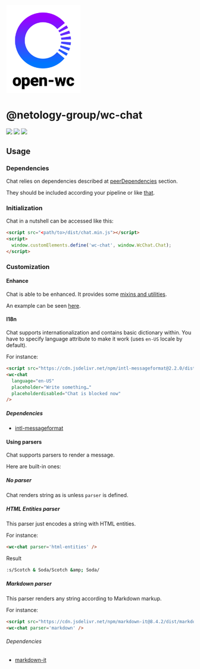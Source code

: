 <img src="https://raw.githubusercontent.com/open-wc/open-wc/master/assets/images/logo.png" alt="open-wc" width="200px" />

# @netology-group/wc-chat

[![](https://data.jsdelivr.com/v1/package/npm/@netology-group/wc-chat/badge?style=rounded)](https://www.jsdelivr.com/package/npm/@netology-group/wc-chat)
![](https://img.shields.io/npm/dt/@netology-group/wc-chat.svg)
![](https://img.shields.io/npm/dm/@netology-group/wc-chat.svg)


## Usage

### Dependencies

Chat relies on dependencies described at [peerDependencies](./package.json#L99-101) section.

They should be included according your pipeline or like [that](./index.html#L11-L17).

### Initialization

Chat in a nutshell can be accessed like this:

```html
<script src="<path/to>/dist/chat.min.js"></script>
<script>
  window.customElements.define('wc-chat', window.WcChat.Chat);
</script>
```

### Customization

#### Enhance

Chat is able to be enhanced. It provides some [mixins and utilities](https://github.com/netology-group/wc-utils).

An example can be seen [here](https://github.com/netology-group/wc-utils).

#### I18n

Chat supports internationalization and contains basic dictionary within. You have to specify language attribute to make it work (uses `en-US` locale by default).

For instance:

```html
<script src="https://cdn.jsdelivr.net/npm/intl-messageformat@2.2.0/dist/intl-messageformat-with-locales.min.js"></script>
<wc-chat
  language="en-US"
  placeholder="Write something…"
  placeholderdisabled="Chat is blocked now"
/>
```

##### Dependencies

- [intl-messageformat](https://github.com/yahoo/intl-messageformat)

#### Using parsers

Chat supports parsers to render a message.

Here are built-in ones:

##### No parser

Chat renders string as is unless `parser` is defined.

##### HTML Entities parser

This parser just encodes a string with HTML entities.

For instance:

```html
<wc-chat parser='html-entities' />
```
Result

```sh
:s/Scotch & Soda/Scotch &amp; Soda/
```

##### Markdown parser

This parser renders any string according to Markdown markup.

For instance:
```html
<script src="https://cdn.jsdelivr.net/npm/markdown-it@8.4.2/dist/markdown-it.min.js"></script>
<wc-chat parser='markdown' />
```

###### Dependencies

- [markdown-it](https://github.com/markdown-it/markdown-it) 
